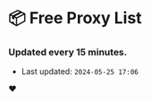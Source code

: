 # :package: Free Proxy List
### Updated every 15 minutes.

- Last updated: `2024-05-25 17:06`

:heart:
